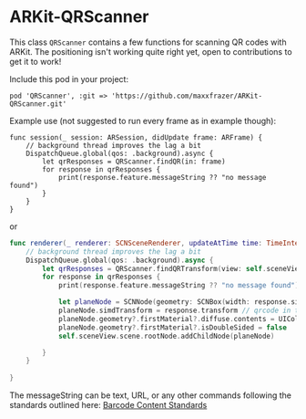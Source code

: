 # ARKit-QRScanner

This class `QRScanner` contains a few functions for scanning QR codes with ARKit.
The positioning isn't working quite right yet, open to contributions to get it to work!

Include this pod in your project:

`pod 'QRScanner', :git => 'https://github.com/maxxfrazer/ARKit-QRScanner.git'`

Example use (not suggested to run every frame as in example though):

```
func session(_ session: ARSession, didUpdate frame: ARFrame) {
	// background thread improves the lag a bit
	DispatchQueue.global(qos: .background).async {
		let qrResponses = QRScanner.findQR(in: frame)
		for response in qrResponses {
			print(response.feature.messageString ?? "no message found")
		}
	}
}

```
or 
```swift
func renderer(_ renderer: SCNSceneRenderer, updateAtTime time: TimeInterval) {
    // background thread improves the lag a bit
    DispatchQueue.global(qos: .background).async {
        let qrResponses = QRScanner.findQRTransform(view: self.sceneView)
        for response in qrResponses {
            print(response.feature.messageString ?? "no message found")

            let planeNode = SCNNode(geometry: SCNBox(width: response.size.width, height: 0.001, length: response.size.height, chamferRadius: 0))
            planeNode.simdTransform = response.transform // qrcode in transform's xz plane
            planeNode.geometry?.firstMaterial?.diffuse.contents = UIColor.green
            planeNode.geometry?.firstMaterial?.isDoubleSided = false
            self.sceneView.scene.rootNode.addChildNode(planeNode)

        }
    }
    
}
```
The messageString can be text, URL, or any other commands following the standards outlined here:
[Barcode Content Standards](https://github.com/zxing/zxing/wiki/Barcode-Contents)
